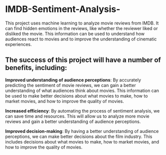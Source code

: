 # IMDB-Sentiment-Analysis-
This project uses machine learning to analyze movie reviews from IMDB. It can find hidden emotions in the reviews, like whether the reviewer liked or disliked the movie. This information can be used to understand how audiences react to movies and to improve the understanding of cinematic experiences.

## The success of this project will have a number of benefits, including:

**Improved understanding of audience perceptions**: By accurately predicting the sentiment of movie reviews, we can gain a better understanding of what audiences think about movies. This information can be used to make better decisions about what movies to make, how to market movies, and how to improve the quality of movies.

**Increased efficiency**: By automating the process of sentiment analysis, we can save time and resources. This will allow us to analyze more movie reviews and gain a better understanding of audience perceptions.

**Improved decision-making**: By having a better understanding of audience perceptions, we can make better decisions about the film industry. This includes decisions about what movies to make, how to market movies, and how to improve the quality of movies.
